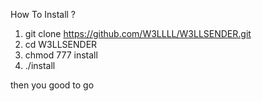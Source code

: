 How To Install ? 

1. git clone https://github.com/W3LLLL/W3LLSENDER.git
2. cd W3LLSENDER
3. chmod 777 install
4. ./install

then you good to go
